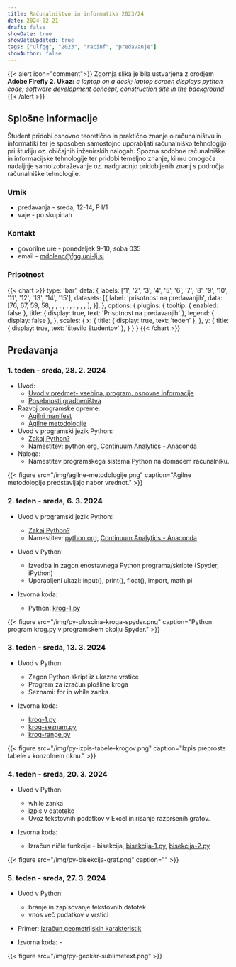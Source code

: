 ```yaml
---
title: Računalništvo in informatika 2023/24
date: 2024-02-21
draft: false
showDate: true
showDateUpdated: true
tags: ["ulfgg", "2023", "racinf", "predavanje"]
showAuthor: false
---
```


{{< alert icon="comment">}}
Zgornja slika je bila ustvarjena z orodjem **Adobe Firefly 2**.
**Ukaz:** *a laptop on a desk; laptop screen displays python code; software development concept, construction site in the background*
{{< /alert >}}

## Splošne informacije

Študent pridobi osnovno teoretično in praktično znanje o računalništvu in informatiki ter je sposoben samostojno uporabljati računalniško tehnologijo pri študiju oz. običajnih inženirskih nalogah. Spozna sodobne računalniške in informacijske tehnologije ter pridobi temeljno znanje, ki mu omogoča nadaljnje samoizobraževanje oz. nadgradnjo pridobljenih znanj s področja računalniške tehnologije.

### Urnik

- predavanja - sreda, 12-14, P I/1
- vaje - po skupinah

### Kontakt

- govorilne ure - ponedeljek 9-10, soba 035
- email - [mdolenc@fgg.uni-lj.si](mailto:mdolenc@fgg.uni-lj.si)

### Prisotnost

{{< chart >}}
type: 'bar',
data: {
  labels: ['1', '2', '3', '4', '5', '6', '7', '8', '9', '10', '11', '12', '13', '14', '15'],
  datasets: [{
    label: 'prisotnost na predavanjih',
    data: [76, 67, 59, 58, , , , , , , , , , , ],
  }],
},
options: {
	plugins: {
		tooltip: {
			enabled: false
		},
		title: {
			display: true,
			text: 'Prisotnost na predavanjih'
		},
		legend: {
			display: false
		},
	},
	scales: {
		x: {
			title: {
          		display: true,
          		text: 'teden'
	        },
		},
		y: {
			title: {
          		display: true,
          		text: 'število študentov'
	        },
		}
	}
}
{{< /chart >}}

## Predavanja

### 1. teden - sreda, 28. 2. 2024

- Uvod:
	* [Uvod v predmet- vsebina, program, osnovne informacije](/files/racinf-2023.pdf)
	* [Posebnosti gradbeništva](/files/posebnosti-gradbenistva.pdf)
- Razvoj programske opreme:
	* [Agilni manifest](/files/agilni-manifest.pdf)
	* [Agilne metodologije](/files/agilne-metodologije.pdf)
- Uvod v programski jezik Python:
	* [Zakaj Python?](http://media.matevzdolenc.com/ul-fgg/2022-2023/zakaj-python.pdf)
	* Namestitev: [python.org](http://python.org), [Continuum Analytics - Anaconda](https://www.anaconda.com/download)
- Naloga:
	* Namestitev programskega sistema Python na domačem računalniku.
	
{{< figure src="/img/agilne-metodologije.png" caption="Agilne metodologije predstavljajo nabor vrednot." >}}

### 2. teden - sreda, 6. 3. 2024

- Uvod v programski jezik Python:
	* [Zakaj Python?](http://media.matevzdolenc.com/ul-fgg/2022-2023/zakaj-python.pdf)
	* Namestitev: [python.org](http://python.org), [Continuum Analytics - Anaconda](https://www.anaconda.com/download)

- Uvod v Python:
	* Izvedba in zagon enostavnega Python programa/skripte (Spyder, iPython)
	* Uporabljeni ukazi: input(), print(), float(), import, math.pi

- Izvorna koda:
	* Python: [krog-1.py](http://media.matevzdolenc.com/python/src/krog-1.py")

{{< figure src="/img/py-ploscina-kroga-spyder.png" caption="Python program krog.py v programskem okolju Spyder." >}}

### 3. teden - sreda, 13. 3. 2024

- Uvod v Python:
	- Zagon Python skript iz ukazne vrstice
	- Program za izračun plošline kroga
    - Seznami: for in while zanka

- Izvorna koda:
	* [krog-1.py](http://media.matevzdolenc.com/python/src/krog-1.py")
	* [krog-seznam.py](http://media.matevzdolenc.com/python/src/krog-seznam.py")
	* [krog-range.py](http://media.matevzdolenc.com/python/src/krog-range.py")

{{< figure src="/img/py-izpis-tabele-krogov.png" caption="Izpis preproste tabele v konzolnem oknu." >}}

### 4. teden - sreda, 20. 3. 2024

- Uvod v Python:
	- while zanka
    - izpis v datoteko
	- Uvoz tekstovnih podatkov v Excel in risanje razpršenih grafov.

- Izvorna koda:
    - Izračun ničle funkcije - bisekcija, [bisekcija-1.py](http://media.matevzdolenc.com/python/src/bisekcija-1.py), [bisekcija-2.py](http://media.matevzdolenc.com/python/src/bisekcija-2.py)

{{< figure src="/img/py-bisekcija-graf.png" caption="" >}}

### 5. teden - sreda, 27. 3. 2024

- Uvod v Python:
	- branje in zapisovanje tekstovnih datotek
	- vnos več podatkov v vrstici

- Primer: [Izračun geometrijskih karakteristik](/files/geokar-formule.pdf)

- Izvorna koda: -
	<!-- - Podatki v programu, [geokar-1.py](http://media.matevzdolenc.com/python/src/geokar-1.py)
	- Branje podatkov s tipkovnico (vsak podatek v svoji vrstici), [geokar-2.py](http://media.matevzdolenc.com/python/src/geokar-2.py)
    - Branje podatkov s tipkovnico (x in y koordinati v isti vrstici), [geokar-3.py](http://media.matevzdolenc.com/python/src/geokar-3.py)
    - Branje podatkov iz datoteke, [geokar-4.py](http://media.matevzdolenc.com/python/src/geokar-4.py)
    - Izračun ploščine s funkcijo, [geokar-5.py](http://media.matevzdolenc.com/python/src/geokar-5.py)
	- Vse geometrijske karakteristike, [geokar-6.py](http://media.matevzdolenc.com/python/src/geokar-6.py)
    - Testni podatki, [geokar-podatki.txt](http://media.matevzdolenc.com/python/src/geokar-podatki.txt) -->

{{< figure src="/img/py-geokar-sublimetext.png" >}}
